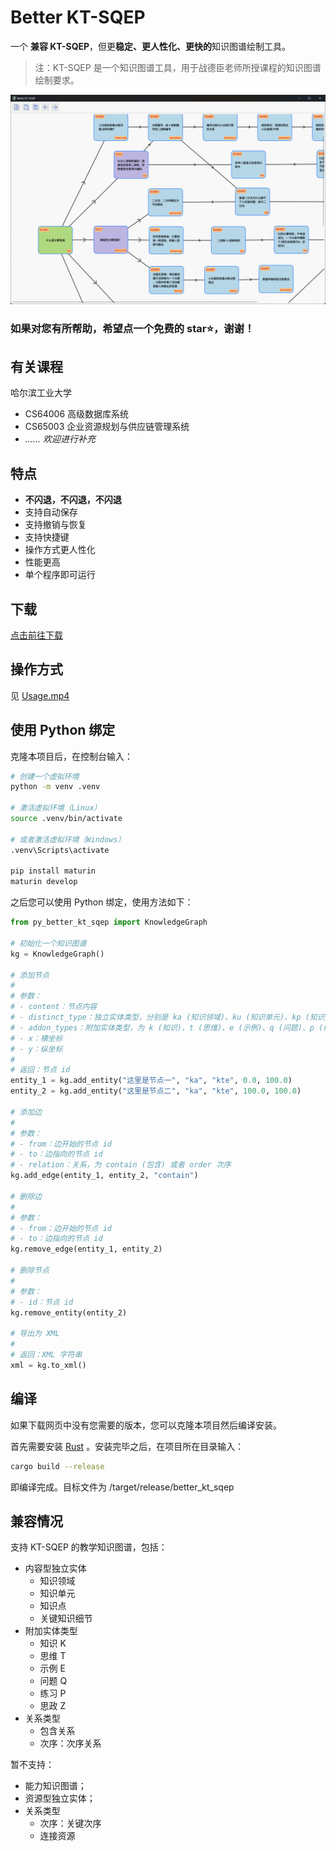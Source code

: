 # Better KT-SQEP

一个 **兼容 KT-SQEP**，但更**稳定、更人性化、更快的**知识图谱绘制工具。

> 注：KT-SQEP 是一个知识图谱工具，用于战德臣老师所授课程的知识图谱绘制要求。

![展示](assets/image.png)

### 如果对您有所帮助，希望点一个免费的 star⭐，谢谢！

## 有关课程

哈尔滨工业大学

- CS64006	高级数据库系统
- CS65003	企业资源规划与供应链管理系统
- *...... 欢迎进行补充*

## 特点

- **不闪退，不闪退，不闪退**
- 支持自动保存
- 支持撤销与恢复
- 支持快捷键
- 操作方式更人性化
- 性能更高
- 单个程序即可运行

## 下载

[点击前往下载](https://github.com/zmsbruce/better_kt_sqep/releases)

## 操作方式

见 [Usage.mp4](./Usage.mp4)

## 使用 Python 绑定

克隆本项目后，在控制台输入：

```sh
# 创建一个虚拟环境
python -m venv .venv

# 激活虚拟环境（Linux）
source .venv/bin/activate

# 或者激活虚拟环境（Windows）
.venv\Scripts\activate

pip install maturin
maturin develop
```

之后您可以使用 Python 绑定，使用方法如下：

```python
from py_better_kt_sqep import KnowledgeGraph

# 初始化一个知识图谱
kg = KnowledgeGraph()

# 添加节点
#
# 参数：
# - content：节点内容
# - distinct_type：独立实体类型，分别是 ka (知识领域)、ku (知识单元)、kp (知识点)、kd (知识细节)
# - addon_types：附加实体类型，为 k (知识)、t (思维)、e (示例)、q (问题)、p (练习)、z (思政) 的组合
# - x：横坐标
# - y：纵坐标
#
# 返回：节点 id
entity_1 = kg.add_entity("这里是节点一", "ka", "kte", 0.0, 100.0)
entity_2 = kg.add_entity("这里是节点二", "ka", "kte", 100.0, 100.0)

# 添加边
#
# 参数：
# - from：边开始的节点 id
# - to：边指向的节点 id
# - relation：关系，为 contain (包含) 或者 order 次序
kg.add_edge(entity_1, entity_2, "contain")

# 删除边
#
# 参数：
# - from：边开始的节点 id
# - to：边指向的节点 id
kg.remove_edge(entity_1, entity_2)

# 删除节点
#
# 参数：
# - id：节点 id
kg.remove_entity(entity_2)

# 导出为 XML
#
# 返回：XML 字符串
xml = kg.to_xml()
```

## 编译

如果下载网页中没有您需要的版本，您可以克隆本项目然后编译安装。

首先需要安装 [Rust](https://www.rust-lang.org/zh-CN/tools/install) 。安装完毕之后，在项目所在目录输入：

```bash
cargo build --release
```

即编译完成。目标文件为 /target/release/better_kt_sqep

## 兼容情况

支持 KT-SQEP 的教学知识图谱，包括：

- 内容型独立实体
  - 知识领域
  - 知识单元
  - 知识点
  - 关键知识细节
- 附加实体类型
  - 知识 K
  - 思维 T
  - 示例 E
  - 问题 Q
  - 练习 P
  - 思政 Z
- 关系类型
  - 包含关系
  - 次序：次序关系

暂不支持：

- 能力知识图谱；
- 资源型独立实体；
- 关系类型
  - 次序：关键次序
  - 连接资源
